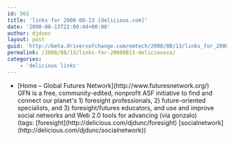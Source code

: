 ```yaml
---
id: 565
title: 'links for 2008-08-13 [delicious.com]'
date: '2008-08-13T22:00:44+00:00'
author: djdunc
layout: post
guid: 'http://beta.driversofchange.com/emtech/2008/08/13/links_for_20080813_deliciousco/'
permalink: /2008/08/13/links-for-20080813-deliciousco/
categories:
    - 'delicious links'
---
```


- <div class="delicious-link">[Home – Global Futures Network](http://www.futuresnetwork.org/)</div><div class="delicious-extended">GFN is a free, community-edited, nonprofit ASF initiative to find and connect our planet's 1) foresight professionals, 2) future-oriented specialists, and 3) foresight/futures educators, and use and improve social networks and Web 2.0 tools for advancing (via gonzalo)</div><div class="delicious-tags">(tags: [foresight](http://delicious.com/djdunc/foresight) [socialnetwork](http://delicious.com/djdunc/socialnetwork))</div>
